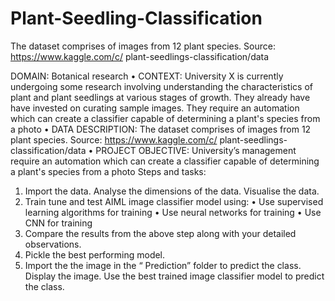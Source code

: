 # Plant-Seedling-Classification
The dataset comprises of images from 12 plant species. Source: https://www.kaggle.com/c/ plant-seedlings-classification/data

DOMAIN: Botanical research
• CONTEXT: University X is currently undergoing some research involving understanding the characteristics of
plant and plant seedlings at various stages of growth. They already have have invested on curating sample
images. They require an automation which can create a classifier capable of determining a plant's species from a
photo
• DATA DESCRIPTION: The dataset comprises of images from 12 plant species. Source: https://www.kaggle.com/c/
plant-seedlings-classification/data
• PROJECT OBJECTIVE: University’s management require an automation which can create a classifier capable of
determining a plant's species from a photo
Steps and tasks:
1. Import the data. Analyse the dimensions of the data. Visualise the data.
2. Train tune and test AIML image classifier model using:
• Use supervised learning algorithms for training
• Use neural networks for training
• Use CNN for training
3. Compare the results from the above step along with your detailed observations.
4. Pickle the best performing model.
5. Import the the image in the “ Prediction” folder to predict the class. Display the image. Use the best trained image
classifier model to predict the class.
